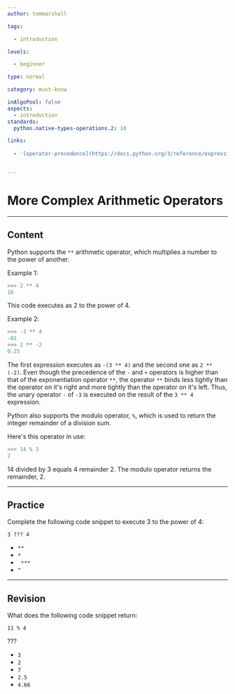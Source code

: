 ```yaml
---
author: tommarshall

tags:

  - introduction

levels:

  - beginner

type: normal

category: must-know

inAlgoPool: false
aspects:
  - introduction
standards:
  python.native-types-operations.2: 10

links: 
  
  - '[operator-precedence](https://docs.python.org/3/reference/expressions.html#operator-precedence){documentation}'


---
```


# More Complex Arithmetic Operators

---
## Content

Python supports the `**` arithmetic operator, which multiplies a number to the power of another.

Example 1:
```python
>>> 2 ** 4
16
```
This code executes as 2 to the power of 4.

Example 2:
```python
>>> -3 ** 4
-81
>>> 2 ** -2
0.25
```

The first expression executes as `-(3 ** 4)` and the second one as `2 ** (-2)`. Even though the precedence of the `-` and `+` operators is higher than that of the exponentiation operator `**`, the operator `**` binds less tightly than the operator on it's right and more tightly than the operator on it's left. Thus, the unary operator `-` of `-3` is executed on the result of the `3 ** 4` expression.

Python also supports the modulo operator, `%`, which is used to return the integer remainder of a division sum.

Here's this operator in use:
```python
>>> 14 % 3
2
```
14 divided by 3 equals 4 remainder 2. The modulo operator returns the remainder, 2.

---
## Practice

Complete the following code snippet to execute 3 to the power of 4:

```
3 ??? 4
```
 
* `**`
* `*`
* ` ***`
* `^`

---
## Revision

What does the following code snippet return:

```
11 % 4
```
???

* `3`
* `2`
* `7`
* `2.5`
* `4.66`
